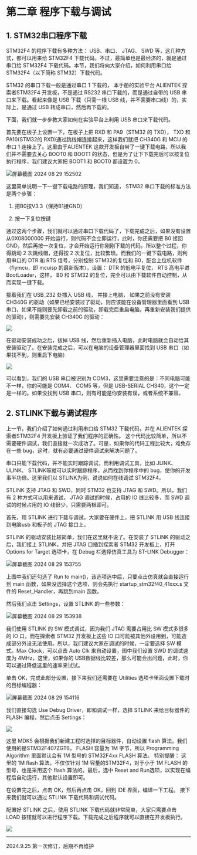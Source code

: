 # 第二章 程序下载与调试

## 1. STM32串口程序下载

STM32F4 的程序下载有多种方法： USB、串口、 JTAG、 SWD 等，这几种方式，都可以用来给 STM32F4 下载代码。不过，最简单也是最经济的，就是通过串口给 STM32F4 下载代码。本节，我们将向大家介绍，如何利用串口给 STM32F4（以下简称 STM32）下载代码。

STM32 的串口下载一般是通过串口 1 下载的， 本手册的实验平台 ALIENTEK 探索者STM32F4 开发板，不是通过 RS232 串口下载的，而是通过自带的 USB 串口来下载。看起来像是 USB 下载（只需一根 USB 线，并不需要串口线）的，实际上，是通过 USB 转成串口，然后再下载的。

下面，我们就一步步教大家如何在实验平台上利用 USB 串口来下载代码。

首先要在板子上设置一下，在板子上把 RXD 和 PA9（STM32 的 TXD）， TXD 和 PA10(STM32的 RXD)通过跳线帽连接起来，这样我们就把 CH340G 和 MCU 的串口 1 连接上了。这里由于ALIENTEK 这款开发板自带了一键下载电路，所以我们并不需要去关心 BOOT0 和 BOOT1 的状态，但是为了让下下载完后可以按复位执行程序，我们建议大家把 BOOT1 和 BOOT0 都设置为 0。

![屏幕截图 2024 08 29 152502](https://img.picgo.net/2024/08/29/-2024-08-29-15250266a88901cd4eabeb.png)

这里简单说明一下一键下载电路的原理，我们知道， STM32 串口下载的标准方法是两个步骤：

1. 把B0按V3.3（保持B1接GND）

2. 按一下复位按键

通过这两个步骤，我们就可以通过串口下载代码了，下载完成之后，如果没有设置从0X08000000 开始运行，则代码不会立即运行，此时，你还需要把 B0 接回 GND，然后再按一次复位，才会开始运行你刚刚下载的代码。所以整个过程，你得跳动 2 次跳线帽，还得按 2 次复位，比较繁琐。而我们的一键下载电路，则利用串口的 DTR 和 RTS 信号，分别控制 STM32的复位和 B0，配合上位机软件（flymcu，即 mcuisp 的最新版本），设置： DTR 的低电平复位， RTS 高电平进 BootLoader，这样， B0 和 STM32 的复位，完全可以由下载软件自动控制，从而实现一键下载。

接着我们在 USB_232 处插入 USB 线， 并接上电脑， 如果之前没有安装 CH340G 的驱动（如果已经安装过了驱动，则应该能在设备管理器里面看到 USB 串口，如果不能则要先卸载之前的驱动，卸载完后重启电脑，再重新安装我们提供的驱动），则需要先安装 CH340G 的驱动：

![](C:\Users\qiu\AppData\Roaming\marktext\images\2024-08-29-15-28-20-image.png)

在驱动安装成功之后，拔掉 USB 线，然后重新插入电脑，此时电脑就会自动给其安装驱动了。在安装完成之后，可以在电脑的设备管理器里面找到 USB 串口（如果找不到，则重启下电脑）

![](C:\Users\qiu\AppData\Roaming\marktext\images\2024-08-29-15-29-00-image.png)

可以看到，我们的 USB 串口被识别为 COM3，这里需要注意的是：不同电脑可能不一样，你的可能是 COM4、 COM5 等，但是 USB-SERIAL CH340，这个一定是一样的。如果没找到 USB 串口，则有可能是你安装有误，或者系统不兼容。

## 2. STLINK下载与调试程序

上一节，我们介绍了如何通过利用串口给 STM32 下载代码，并在 ALIENTEK 探索者STM32F4 开发板上验证了我们程序的正确性。 这个代码比较简单，所以不需要硬件调试，我们直接就一次成功了。可是，如果你的代码工程比较大，难免存在一些 bug，这时，就有必要通过硬件调试来解决问题了。

串口只能下载代码，并不能实时跟踪调试，而利用调试工具，比如 JLINK、 ULINK、 STLINK等就可以实时跟踪程序，从而找到你程序中的 bug，使你的开发事半功倍。这里我们以 STLINK为例，说说如何在线调试 STM32F4。

STLINK 支持 JTAG 和 SWD，同时 STM32 也支持 JTAG 和 SWD。所以，我们有 2 种方式可以用来调试， JTAG 调试的时候，占用的 IO 线比较多，而 SWD 调试的时候占用的 IO 线很少，只需要两根即可。

首先，用 STLINK 进行下载与调试，大家要在硬件上，把 STLINK 用 USB 线连接到电脑usb 和板子的 JTAG 接口上。

STLINK 的驱动安装比较简单，我们在这里就不说了。在安装了 STLINK 的驱动之后，我们接上 STLINK，并把 JTAG 口插到探索者 STM32 开发板上，打开 Options for Target 选项卡，在 Debug 栏选择仿真工具为 ST-LINK Debugger：

![屏幕截图 2024 08 29 153755](https://img.picgo.net/2024/08/29/-2024-08-29-1537555490eedef9f5f32e.png)

上图中我们还勾选了 Run to main()，该选项选中后，只要点击仿真就会直接运行到 main 函数，如果没选择这个选项，则会先执行 startup_stm32f40_41xxx.s 文件的 Reset_Handler，再跳到main 函数。

然后我们点击 Settings，设置 STLINK 的一些参数：

![屏幕截图 2024 08 29 153938](https://img.picgo.net/2024/08/29/-2024-08-29-153938d6b9297561b46511.png)

我们使用 STLINK 的 SW 模式调试，因为我们 JTAG 需要占用比 SW 模式多很多的 IO 口，而在探索者 STM32 开发板上这些 IO 口可能被其他外设用到，可能造成部分外设无法使用。所以，我们建议大家在调试的时候，一定要选择 SW 模式。Max Clock，可以点击 Auto Clk 来自动设置，图中我们设置 SWD 的调试速度为 4MHz，这里，如果你的 USB数据线比较差，那么可能会出问题，此时，你可以通过降低这里的速率来试试。

单击 OK，完成此部分设置，接下来我们还需要在 Utilities 选项卡里面设置下载时的目标编程器：

![屏幕截图 2024 08 29 154116](https://img.picgo.net/2024/08/29/-2024-08-29-154116d68aa2b2946d3164.png)

我们直接勾选 Use Debug Driver，即和调试一样，选择 STLINK 来给目标器件的 FLASH 编程，然后点击 Settings：

![](C:\Users\qiu\AppData\Roaming\marktext\images\2024-08-29-15-45-13-image.png)

这里 MDK5 会根据我们新建工程时选择的目标器件，自动设置 flash 算法。我们使用的是STM32F407ZGT6， FLASH 容量为 1M 字节，所以 Programming Algorithm 里面默认会有 1M 型号的 STM32F4xx FLASH 算法。 特别提醒： 这里的 1M flash 算法，不仅仅针对 1M 容量的STM32F4，对于小于 1M FLASH 的型号，也是采用这个 flash 算法的。最后，选中 Reset and Run选项，以实现在编程后自动运行，其他默认设置即可。

在设置完之后，点击 OK，然后再点击 OK，回到 IDE 界面，编译一下工程。 接下来我们就可以通过 STLINK 下载代码和调试代码。

配置好 STLINK 之后，使用 STLINK 下载代码就非常简单，大家只需要点击 LOAD 按钮就可以进行程序下载。下载完成之后程序就可以直接在开发板执行。

![](C:\Users\qiu\AppData\Roaming\marktext\images\2024-08-29-15-46-05-image.png)

---

2024.9.25 第一次修订，后期不再维护
